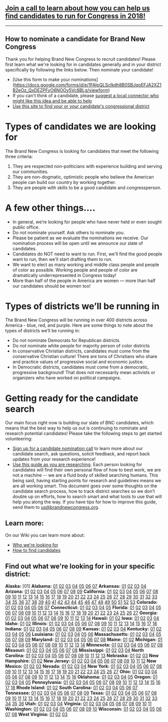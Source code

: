 ## [Join a call to learn about how you can help us find candidates to run for Congress in 2018!](/call)

------

## How to nominate a candidate for Brand New Congress
Thank you for helping Brand New Congress to recruit candidates! Please first learn what we're looking for in candidates generally and in your district specifically by following the links below. Then nominate your candidate! 
- [Use this form to make your nominations] (https://docs.google.com/forms/d/e/1FAIpQLSclkdh8B0SBJqoEFJA2XZ1B2eOz_QxDEZPFyO6NOOy5Vc6BLg/viewform)
- If you can't think of a candidate, please [suggest a local connector who might like this idea and be able to help](https://docs.google.com/forms/d/e/1FAIpQLSceYguZI_gngXf7dLOXN6xUkLRNsYfn0b2v-aDEvZKPH-j1dQ/viewform)
- [Use this site to find your or your candidate's congressional district](https://www.govtrack.us/congress/members)

# Types of candidates we are looking for

The Brand New Congress is looking for candidates that meet the following three criteria:
1. They are respected non-politicians with experience building and serving our communities.
2. They are non-dogmatic, optimistic people who believe the American people can build our country by working together.
3. They are people with skills to be a good candidate and congressperson.

# A few other things….
- In general, we’re looking for people who have never held or even sought public office.
- Do not nominate yourself. Ask others to nominate you.
- Please be patient as we evaluate the nominations we receive. Our nomination process will be open until we announce our slate of candidates. 
- Candidates do NOT need to want to run. First, we'll find the good people want to run, then we'll start drafting them to run.
- We want to elect as many working and middle class people and people of color as possible. Working people and people of color are dramatically underrepresented in Congress today!
- More than half of the people in America are women — more than half our candidates should be women too! 

# Types of districts we’ll be running in

The Brand New Congress will be running in over 400 districts across America - blue, red, and purple. Here are some things to note about the types of districts we’ll be running in:
- Do not nominate Democrats for Republican districts.
- Do not nominate white people for majority person of color districts 
- In conservative Christian districts, candidates must come from the conservative Christian culture! There are tons of Christians who share and practice values of progressive social and economic justice.  
- In Democratic districts, candidates must come from a democratic, progressive background! That does not necessarily mean activists or organizers who have worked on political campaigns. 

# Getting ready for the candidate search
Our main focus right now is building our slate of BNC candidates, which means that the best way to help us out is continuing to nominate and research potential candidates! Please take the following steps to get started volunteering:
- [Sign up for a candidate nomination call](/call) to learn more about our candidate search, ask questions, solicit feedback, and report back updates from your research experience!
- [Use this guide as you are researching](https://docs.google.com/document/d/1_Aob44aXGpc6OVOxzLNMSW-9_Hs7m5nghKYBGoeuUlE/edit?usp=sharing). Each person looking for candidates will find their own personal flow of how to best work, we are not a machine -- we are a fluid body of skilled searching humans. This being said, having starting points for research and guidelines means we are all working smart. This document goes over some thoughts on the candidate search process, how to track district searches so we don’t double up on efforts, how to search smart and what tools to use that will help you along the way. If you have tips for how to improve this guide, send them to us@brandnewcongress.org.

## Learn more:

On our Wiki you can learn more about:
- [Who we're looking for](https://wiki.brandnewcongress.org/index.php?title=General_BNC_Candidate_Criteria)
- [How to find candidates](https://wiki.brandnewcongress.org/index.php?title=How_to_Find_BNC_Candidates)

## Find out what we're looking for in your specific district:

**Alaska:** [01]  **Alabama:** [01](https://wiki.brandnewcongress.org/index.php?title=BNC_in_AL-01) [02](https://wiki.brandnewcongress.org/index.php?title=BNC_in_AL-02) [03](https://wiki.brandnewcongress.org/index.php?title=BNC_in_AL-03) [04](https://wiki.brandnewcongress.org/index.php?title=BNC_in_AL-04) [05](https://wiki.brandnewcongress.org/index.php?title=BNC_in_AL-05) [06](https://wiki.brandnewcongress.org/index.php?title=BNC_in_AL-06) [07](https://wiki.brandnewcongress.org/index.php?title=BNC_in_AL-07)  **Arkansas:**  [01](https://wiki.brandnewcongress.org/index.php?title=BNC_in_AR-01) [02](https://wiki.brandnewcongress.org/index.php?title=BNC_in_AR-02) [03](https://wiki.brandnewcongress.org/index.php?title=BNC_in_AR-03) [04](https://wiki.brandnewcongress.org/index.php?title=BNC_in_AR-04)  **Arizona:**  [01](https://wiki.brandnewcongress.org/index.php?title=BNC_in_AZ-01) [02](https://wiki.brandnewcongress.org/index.php?title=BNC_in_AZ-02) [03](https://wiki.brandnewcongress.org/index.php?title=BNC_in_AZ-03) [04](https://wiki.brandnewcongress.org/index.php?title=BNC_in_AZ-04) [05](https://wiki.brandnewcongress.org/index.php?title=BNC_in_AZ-05) [06](https://wiki.brandnewcongress.org/index.php?title=BNC_in_AZ-06) [07](https://wiki.brandnewcongress.org/index.php?title=BNC_in_AZ-07) [08](https://wiki.brandnewcongress.org/index.php?title=BNC_in_AZ-08) [09](https://wiki.brandnewcongress.org/index.php?title=BNC_in_AZ-09)  **California:**  [01](https://wiki.brandnewcongress.org/index.php?title=BNC_in_CA-01) [02](https://wiki.brandnewcongress.org/index.php?title=BNC_in_CA-02) [03](https://wiki.brandnewcongress.org/index.php?title=BNC_in_CA-03) [04](https://wiki.brandnewcongress.org/index.php?title=BNC_in_CA-04) [05](https://wiki.brandnewcongress.org/index.php?title=BNC_in_CA-05) [06](https://wiki.brandnewcongress.org/index.php?title=BNC_in_CA-06) [07](https://wiki.brandnewcongress.org/index.php?title=BNC_in_CA-07) [08](https://wiki.brandnewcongress.org/index.php?title=BNC_in_CA-08) [09](https://wiki.brandnewcongress.org/index.php?title=BNC_in_CA-09) [10](https://wiki.brandnewcongress.org/index.php?title=BNC_in_CA-10) [11](https://wiki.brandnewcongress.org/index.php?title=BNC_in_CA-11) [12](https://wiki.brandnewcongress.org/index.php?title=BNC_in_CA-12) [13](https://wiki.brandnewcongress.org/index.php?title=BNC_in_CA-13) [14](https://wiki.brandnewcongress.org/index.php?title=BNC_in_CA-14) [15](https://wiki.brandnewcongress.org/index.php?title=BNC_in_CA-15) [16](https://wiki.brandnewcongress.org/index.php?title=BNC_in_CA-16) [17](https://wiki.brandnewcongress.org/index.php?title=BNC_in_CA-17) [18](https://wiki.brandnewcongress.org/index.php?title=BNC_in_CA-18) [19](https://wiki.brandnewcongress.org/index.php?title=BNC_in_CA-19) [20](https://wiki.brandnewcongress.org/index.php?title=BNC_in_CA-20) [21](https://wiki.brandnewcongress.org/index.php?title=BNC_in_CA-21) [22](https://wiki.brandnewcongress.org/index.php?title=BNC_in_CA-22) [23](https://wiki.brandnewcongress.org/index.php?title=BNC_in_CA-23) [24](https://wiki.brandnewcongress.org/index.php?title=BNC_in_CA-24) [25](https://wiki.brandnewcongress.org/index.php?title=BNC_in_CA-25) [26](https://wiki.brandnewcongress.org/index.php?title=BNC_in_CA-26) [27](https://wiki.brandnewcongress.org/index.php?title=BNC_in_CA-27) [28](https://wiki.brandnewcongress.org/index.php?title=BNC_in_CA-28) [29](https://wiki.brandnewcongress.org/index.php?title=BNC_in_CA-29) [30](https://wiki.brandnewcongress.org/index.php?title=BNC_in_CA-30) [31](https://wiki.brandnewcongress.org/index.php?title=BNC_in_CA-31) [32](https://wiki.brandnewcongress.org/index.php?title=BNC_in_CA-32) [33](https://wiki.brandnewcongress.org/index.php?title=BNC_in_CA-33) [34](https://wiki.brandnewcongress.org/index.php?title=BNC_in_CA-34) [35](https://wiki.brandnewcongress.org/index.php?title=BNC_in_CA-35) [36](https://wiki.brandnewcongress.org/index.php?title=BNC_in_CA-36) [37](https://wiki.brandnewcongress.org/index.php?title=BNC_in_CA-37) [38](https://wiki.brandnewcongress.org/index.php?title=BNC_in_CA-38) [39](https://wiki.brandnewcongress.org/index.php?title=BNC_in_CA-39) [40](https://wiki.brandnewcongress.org/index.php?title=BNC_in_CA-40) [41](https://wiki.brandnewcongress.org/index.php?title=BNC_in_CA-41) [42](https://wiki.brandnewcongress.org/index.php?title=BNC_in_CA-42) [43](https://wiki.brandnewcongress.org/index.php?title=BNC_in_CA-43) [44](https://wiki.brandnewcongress.org/index.php?title=BNC_in_CA-44) [45](https://wiki.brandnewcongress.org/index.php?title=BNC_in_CA-45) [46](https://wiki.brandnewcongress.org/index.php?title=BNC_in_CA-46) [47](https://wiki.brandnewcongress.org/index.php?title=BNC_in_CA-47) [48](https://wiki.brandnewcongress.org/index.php?title=BNC_in_CA-48) [49](https://wiki.brandnewcongress.org/index.php?title=BNC_in_CA-49) [50](https://wiki.brandnewcongress.org/index.php?title=BNC_in_CA-50) [51](https://wiki.brandnewcongress.org/index.php?title=BNC_in_CA-51) [52](https://wiki.brandnewcongress.org/index.php?title=BNC_in_CA-52) [53](https://wiki.brandnewcongress.org/index.php?title=BNC_in_CA-53)  **Colorado:**  [01](https://wiki.brandnewcongress.org/index.php?title=BNC_in_CO-01) [02](https://wiki.brandnewcongress.org/index.php?title=BNC_in_CO-02) [03](https://wiki.brandnewcongress.org/index.php?title=BNC_in_CO-03) [04](https://wiki.brandnewcongress.org/index.php?title=BNC_in_CO-04) [05](https://wiki.brandnewcongress.org/index.php?title=BNC_in_CO-05) [06](https://wiki.brandnewcongress.org/index.php?title=BNC_in_CO-06) [07](https://wiki.brandnewcongress.org/index.php?title=BNC_in_CO-07)  **Connecticut:** [01](https://wiki.brandnewcongress.org/index.php?title=BNC_in_CT-01) [02](https://wiki.brandnewcongress.org/index.php?title=BNC_in_CT-02) [03](https://wiki.brandnewcongress.org/index.php?title=BNC_in_CT-03) [04](https://wiki.brandnewcongress.org/index.php?title=BNC_in_CT-04) [05](https://wiki.brandnewcongress.org/index.php?title=BNC_in_CT-05)  **Florida:** [01](https://wiki.brandnewcongress.org/index.php?title=BNC_in_FL-01) [02](https://wiki.brandnewcongress.org/index.php?title=BNC_in_FL-02) [03](https://wiki.brandnewcongress.org/index.php?title=BNC_in_FL-03) [04](https://wiki.brandnewcongress.org/index.php?title=BNC_in_FL-04) [05](https://wiki.brandnewcongress.org/index.php?title=BNC_in_FL-05) [06](https://wiki.brandnewcongress.org/index.php?title=BNC_in_FL-06) [07](https://wiki.brandnewcongress.org/index.php?title=BNC_in_FL-07) [08](https://wiki.brandnewcongress.org/index.php?title=BNC_in_FL-08) [09](https://wiki.brandnewcongress.org/index.php?title=BNC_in_FL-09) [10](https://wiki.brandnewcongress.org/index.php?title=BNC_in_FL-10) [11](https://wiki.brandnewcongress.org/index.php?title=BNC_in_FL-11) [12](https://wiki.brandnewcongress.org/index.php?title=BNC_in_FL-12) [13](https://wiki.brandnewcongress.org/index.php?title=BNC_in_FL-13) [14](https://wiki.brandnewcongress.org/index.php?title=BNC_in_FL-14) [15](https://wiki.brandnewcongress.org/index.php?title=BNC_in_FL-15) [16](https://wiki.brandnewcongress.org/index.php?title=BNC_in_FL-16) [17](https://wiki.brandnewcongress.org/index.php?title=BNC_in_FL-17) [18](https://wiki.brandnewcongress.org/index.php?title=BNC_in_FL-18) [19](https://wiki.brandnewcongress.org/index.php?title=BNC_in_FL-19) [20](https://wiki.brandnewcongress.org/index.php?title=BNC_in_FL-20) [21](https://wiki.brandnewcongress.org/index.php?title=BNC_in_FL-21) [22](https://wiki.brandnewcongress.org/index.php?title=BNC_in_FL-22) [23](https://wiki.brandnewcongress.org/index.php?title=BNC_in_FL-23) [24](https://wiki.brandnewcongress.org/index.php?title=BNC_in_FL-24) [25](https://wiki.brandnewcongress.org/index.php?title=BNC_in_FL-25) [26](https://wiki.brandnewcongress.org/index.php?title=BNC_in_FL-26) [27](https://wiki.brandnewcongress.org/index.php?title=BNC_in_FL-27)  **Georgia:** [01](https://wiki.brandnewcongress.org/index.php?title=BNC_in_GA-01) [02](https://wiki.brandnewcongress.org/index.php?title=BNC_in_GA-02) [03](https://wiki.brandnewcongress.org/index.php?title=BNC_in_GA-03) [04](https://wiki.brandnewcongress.org/index.php?title=BNC_in_GA-04) [05](https://wiki.brandnewcongress.org/index.php?title=BNC_in_GA-05) [06](https://wiki.brandnewcongress.org/index.php?title=BNC_in_GA-06) [07](https://wiki.brandnewcongress.org/index.php?title=BNC_in_GA-07) [08](https://wiki.brandnewcongress.org/index.php?title=BNC_in_GA-08) [09](https://wiki.brandnewcongress.org/index.php?title=BNC_in_GA-09) [10](https://wiki.brandnewcongress.org/index.php?title=BNC_in_GA-10) [11](https://wiki.brandnewcongress.org/index.php?title=BNC_in_GA-11) [12](https://wiki.brandnewcongress.org/index.php?title=BNC_in_GA-12) [13](https://wiki.brandnewcongress.org/index.php?title=BNC_in_GA-13) [14](https://wiki.brandnewcongress.org/index.php?title=BNC_in_GA-14)  **Hawaii:** [01](https://wiki.brandnewcongress.org/index.php?title=BNC_in_HI-01) [02](https://wiki.brandnewcongress.org/index.php?title=BNC_in_HI-02)  **Iowa:** [01](https://wiki.brandnewcongress.org/index.php?title=BNC_in_IA-01) [02](https://wiki.brandnewcongress.org/index.php?title=BNC_in_IA-02) [03](https://wiki.brandnewcongress.org/index.php?title=BNC_in_IA-03) [04](https://wiki.brandnewcongress.org/index.php?title=BNC_in_IA-04)  **Idaho:** [01](https://wiki.brandnewcongress.org/index.php?title=BNC_in_ID-01) [02](https://wiki.brandnewcongress.org/index.php?title=BNC_in_ID-02)  **Illinois:** [01](https://wiki.brandnewcongress.org/index.php?title=BNC_in_IL-01) [02](https://wiki.brandnewcongress.org/index.php?title=BNC_in_IL-02) [03](https://wiki.brandnewcongress.org/index.php?title=BNC_in_IL-03) [04](https://wiki.brandnewcongress.org/index.php?title=BNC_in_IL-04) [05](https://wiki.brandnewcongress.org/index.php?title=BNC_in_IL-05) [06](https://wiki.brandnewcongress.org/index.php?title=BNC_in_IL-06) [07](https://wiki.brandnewcongress.org/index.php?title=BNC_in_IL-07) [08](https://wiki.brandnewcongress.org/index.php?title=BNC_in_IL-08) [09](https://wiki.brandnewcongress.org/index.php?title=BNC_in_IL-09) [10](https://wiki.brandnewcongress.org/index.php?title=BNC_in_IL-10) [11](https://wiki.brandnewcongress.org/index.php?title=BNC_in_IL-11) [12](https://wiki.brandnewcongress.org/index.php?title=BNC_in_IL-12) [13](https://wiki.brandnewcongress.org/index.php?title=BNC_in_IL-13) [14](https://wiki.brandnewcongress.org/index.php?title=BNC_in_IL-14) [15](https://wiki.brandnewcongress.org/index.php?title=BNC_in_IL-15) [16](https://wiki.brandnewcongress.org/index.php?title=BNC_in_IL-16) [17](https://wiki.brandnewcongress.org/index.php?title=BNC_in_IL-17) [18](https://wiki.brandnewcongress.org/index.php?title=BNC_in_IL-18)  **Indiana:** [01](https://wiki.brandnewcongress.org/index.php?title=BNC_in_IN-01) [02](https://wiki.brandnewcongress.org/index.php?title=BNC_in_IN-02) [03](https://wiki.brandnewcongress.org/index.php?title=BNC_in_IN-03) [04](https://wiki.brandnewcongress.org/index.php?title=BNC_in_IN-04) [05](https://wiki.brandnewcongress.org/index.php?title=BNC_in_IN-05) [06](https://wiki.brandnewcongress.org/index.php?title=BNC_in_IN-06) [07](https://wiki.brandnewcongress.org/index.php?title=BNC_in_IN-07) [08](https://wiki.brandnewcongress.org/index.php?title=BNC_in_IN-08) [09](https://wiki.brandnewcongress.org/index.php?title=BNC_in_IN-09)  **Kansas:** [01](https://wiki.brandnewcongress.org/index.php?title=BNC_in_KS-01) [02](https://wiki.brandnewcongress.org/index.php?title=BNC_in_KS-02) [03](https://wiki.brandnewcongress.org/index.php?title=BNC_in_KS-03) [04](https://wiki.brandnewcongress.org/index.php?title=BNC_in_KS-04)  **Kentucky:** [01](https://wiki.brandnewcongress.org/index.php?title=BNC_in_KY-01) [02](https://wiki.brandnewcongress.org/index.php?title=BNC_in_KY-02) [03](https://wiki.brandnewcongress.org/index.php?title=BNC_in_KY-03) [04](https://wiki.brandnewcongress.org/index.php?title=BNC_in_KY-04) [05](https://wiki.brandnewcongress.org/index.php?title=BNC_in_KY-05) [06](https://wiki.brandnewcongress.org/index.php?title=BNC_in_KY-06)  **Louisiana:** [01](https://wiki.brandnewcongress.org/index.php?title=BNC_in_LA-01) [02](https://wiki.brandnewcongress.org/index.php?title=BNC_in_LA-02) [03](https://wiki.brandnewcongress.org/index.php?title=BNC_in_LA-03) [04](https://wiki.brandnewcongress.org/index.php?title=BNC_in_LA-04) [05](https://wiki.brandnewcongress.org/index.php?title=BNC_in_LA-05) [06](https://wiki.brandnewcongress.org/index.php?title=BNC_in_LA-06)  **Massachusetts:** [01](https://wiki.brandnewcongress.org/index.php?title=BNC_in_MA-01) [02](https://wiki.brandnewcongress.org/index.php?title=BNC_in_MA-02) [03](https://wiki.brandnewcongress.org/index.php?title=BNC_in_MA-03) [04](https://wiki.brandnewcongress.org/index.php?title=BNC_in_MA-04) [05](https://wiki.brandnewcongress.org/index.php?title=BNC_in_MA-05) [06](https://wiki.brandnewcongress.org/index.php?title=BNC_in_MA-06) [07](https://wiki.brandnewcongress.org/index.php?title=BNC_in_MA-07) [08](https://wiki.brandnewcongress.org/index.php?title=BNC_in_MA-08) [09](https://wiki.brandnewcongress.org/index.php?title=BNC_in_MA-09)  **Maryland:** [01](https://wiki.brandnewcongress.org/index.php?title=BNC_in_MD-01) [02](https://wiki.brandnewcongress.org/index.php?title=BNC_in_MD-02) [03](https://wiki.brandnewcongress.org/index.php?title=BNC_in_MD-03) [04](https://wiki.brandnewcongress.org/index.php?title=BNC_in_MD-04) [05](https://wiki.brandnewcongress.org/index.php?title=BNC_in_MD-05) [06](https://wiki.brandnewcongress.org/index.php?title=BNC_in_MD-06) [07](https://wiki.brandnewcongress.org/index.php?title=BNC_in_MD-07) [08](https://wiki.brandnewcongress.org/index.php?title=BNC_in_MD-08)  **Maine:** [01](https://wiki.brandnewcongress.org/index.php?title=BNC_in_ME-01) [02](https://wiki.brandnewcongress.org/index.php?title=BNC_in_ME-02)  **Michigan:** [01](https://wiki.brandnewcongress.org/index.php?title=BNC_in_MI-01) [02](https://wiki.brandnewcongress.org/index.php?title=BNC_in_MI-02) [03](https://wiki.brandnewcongress.org/index.php?title=BNC_in_MI-03) [04](https://wiki.brandnewcongress.org/index.php?title=BNC_in_MI-04) [05](https://wiki.brandnewcongress.org/index.php?title=BNC_in_MI-05) [06](https://wiki.brandnewcongress.org/index.php?title=BNC_in_MI-06) [07](https://wiki.brandnewcongress.org/index.php?title=BNC_in_MI-07) [08](https://wiki.brandnewcongress.org/index.php?title=BNC_in_MI-08) [09](https://wiki.brandnewcongress.org/index.php?title=BNC_in_MI-09) [10](https://wiki.brandnewcongress.org/index.php?title=BNC_in_MI-10) [11](https://wiki.brandnewcongress.org/index.php?title=BNC_in_MI-11) [12](https://wiki.brandnewcongress.org/index.php?title=BNC_in_MI-12) [13](https://wiki.brandnewcongress.org/index.php?title=BNC_in_MI-13) [14](https://wiki.brandnewcongress.org/index.php?title=BNC_in_MI-14)  **Minnesota:** [01](https://wiki.brandnewcongress.org/index.php?title=BNC_in_MN-01) [02](https://wiki.brandnewcongress.org/index.php?title=BNC_in_MN-02) [03](https://wiki.brandnewcongress.org/index.php?title=BNC_in_MN-03) [04](https://wiki.brandnewcongress.org/index.php?title=BNC_in_MN-04) [05](https://wiki.brandnewcongress.org/index.php?title=BNC_in_MN-05) [06](https://wiki.brandnewcongress.org/index.php?title=BNC_in_MN-06) [07](https://wiki.brandnewcongress.org/index.php?title=BNC_in_MN-07) [08](https://wiki.brandnewcongress.org/index.php?title=BNC_in_MN-08)  **Missouri:** [01](https://wiki.brandnewcongress.org/index.php?title=BNC_in_MO-01) [02](https://wiki.brandnewcongress.org/index.php?title=BNC_in_MO-02) [03](https://wiki.brandnewcongress.org/index.php?title=BNC_in_MO-03) [04](https://wiki.brandnewcongress.org/index.php?title=BNC_in_MO-04) [05](https://wiki.brandnewcongress.org/index.php?title=BNC_in_MO-05) [06](https://wiki.brandnewcongress.org/index.php?title=BNC_in_MO-06) [07](https://wiki.brandnewcongress.org/index.php?title=BNC_in_MO-07) [08](https://wiki.brandnewcongress.org/index.php?title=BNC_in_MO-08)  **Mississippi:** [01](https://wiki.brandnewcongress.org/index.php?title=BNC_in_MS-01) [02](https://wiki.brandnewcongress.org/index.php?title=BNC_in_MS-02) [03](https://wiki.brandnewcongress.org/index.php?title=BNC_in_MS-03) [04](https://wiki.brandnewcongress.org/index.php?title=BNC_in_MS-04)  **North Carolina:** [01](https://wiki.brandnewcongress.org/index.php?title=BNC_in_NC-01) [02](https://wiki.brandnewcongress.org/index.php?title=BNC_in_NC-02) [03](https://wiki.brandnewcongress.org/index.php?title=BNC_in_NC-03) [04](https://wiki.brandnewcongress.org/index.php?title=BNC_in_NC-04) [05](https://wiki.brandnewcongress.org/index.php?title=BNC_in_NC-05) [06](https://wiki.brandnewcongress.org/index.php?title=BNC_in_NC-06) [07](https://wiki.brandnewcongress.org/index.php?title=BNC_in_NC-07) [08](https://wiki.brandnewcongress.org/index.php?title=BNC_in_NC-08) [09](https://wiki.brandnewcongress.org/index.php?title=BNC_in_NC-09) [10](https://wiki.brandnewcongress.org/index.php?title=BNC_in_NC-10) [11](https://wiki.brandnewcongress.org/index.php?title=BNC_in_NC-11) [12](https://wiki.brandnewcongress.org/index.php?title=BNC_in_NC-12) [13](https://wiki.brandnewcongress.org/index.php?title=BNC_in_NC-13)  **Nebraska:** [01](https://wiki.brandnewcongress.org/index.php?title=BNC_in_NE-01) [02](https://wiki.brandnewcongress.org/index.php?title=BNC_in_NE-02) [03](https://wiki.brandnewcongress.org/index.php?title=BNC_in_NE-03)  **New Hampshire:** [01](https://wiki.brandnewcongress.org/index.php?title=BNC_in_NH-01) [02](https://wiki.brandnewcongress.org/index.php?title=BNC_in_NH-02)  **New Jersey:** [01](https://wiki.brandnewcongress.org/index.php?title=BNC_in_NJ-01) [02](https://wiki.brandnewcongress.org/index.php?title=BNC_in_NJ-02) [03](https://wiki.brandnewcongress.org/index.php?title=BNC_in_NJ-03) [04](https://wiki.brandnewcongress.org/index.php?title=BNC_in_NJ-04) [05](https://wiki.brandnewcongress.org/index.php?title=BNC_in_NJ-05) [06](https://wiki.brandnewcongress.org/index.php?title=BNC_in_NJ-06) [07](https://wiki.brandnewcongress.org/index.php?title=BNC_in_NJ-07) [08](https://wiki.brandnewcongress.org/index.php?title=BNC_in_NJ-08) [09](https://wiki.brandnewcongress.org/index.php?title=BNC_in_NJ-09) [10](https://wiki.brandnewcongress.org/index.php?title=BNC_in_NJ-10) [11](https://wiki.brandnewcongress.org/index.php?title=BNC_in_NJ-11) [12](https://wiki.brandnewcongress.org/index.php?title=BNC_in_NJ-12)  **New Mexico:** [01](https://wiki.brandnewcongress.org/index.php?title=BNC_in_NM-01) [02](https://wiki.brandnewcongress.org/index.php?title=BNC_in_NM-02) [03](https://wiki.brandnewcongress.org/index.php?title=BNC_in_NM-03)  **Nevada:** [01](https://wiki.brandnewcongress.org/index.php?title=BNC_in_NV-01) [02](https://wiki.brandnewcongress.org/index.php?title=BNC_in_NV-02) [03](https://wiki.brandnewcongress.org/index.php?title=BNC_in_NV-03) [04](https://wiki.brandnewcongress.org/index.php?title=BNC_in_NV-04)  **New York:** [01](https://wiki.brandnewcongress.org/index.php?title=BNC_in_NY-01) [02](https://wiki.brandnewcongress.org/index.php?title=BNC_in_NY-02) [03](https://wiki.brandnewcongress.org/index.php?title=BNC_in_NY-03) [04](https://wiki.brandnewcongress.org/index.php?title=BNC_in_NY-04) [05](https://wiki.brandnewcongress.org/index.php?title=BNC_in_NY-05) [06](https://wiki.brandnewcongress.org/index.php?title=BNC_in_NY-06) [07](https://wiki.brandnewcongress.org/index.php?title=BNC_in_NY-07) [08](https://wiki.brandnewcongress.org/index.php?title=BNC_in_NY-08) [09](https://wiki.brandnewcongress.org/index.php?title=BNC_in_NY-09) [10](https://wiki.brandnewcongress.org/index.php?title=BNC_in_NY-10) [11](https://wiki.brandnewcongress.org/index.php?title=BNC_in_NY-11) [12](https://wiki.brandnewcongress.org/index.php?title=BNC_in_NY-12) [13](https://wiki.brandnewcongress.org/index.php?title=BNC_in_NY-13) [14](https://wiki.brandnewcongress.org/index.php?title=BNC_in_NY-14) [15](https://wiki.brandnewcongress.org/index.php?title=BNC_in_NY-15) [16](https://wiki.brandnewcongress.org/index.php?title=BNC_in_NY-16) [17](https://wiki.brandnewcongress.org/index.php?title=BNC_in_NY-17) [18](https://wiki.brandnewcongress.org/index.php?title=BNC_in_NY-18) [19](https://wiki.brandnewcongress.org/index.php?title=BNC_in_NY-19) [20](https://wiki.brandnewcongress.org/index.php?title=BNC_in_NY-20) [21](https://wiki.brandnewcongress.org/index.php?title=BNC_in_NY-21) [22](https://wiki.brandnewcongress.org/index.php?title=BNC_in_NY-22) [23](https://wiki.brandnewcongress.org/index.php?title=BNC_in_NY-23) [24](https://wiki.brandnewcongress.org/index.php?title=BNC_in_NY-24) [25](https://wiki.brandnewcongress.org/index.php?title=BNC_in_NY-25) [26](https://wiki.brandnewcongress.org/index.php?title=BNC_in_NY-26) [27](https://wiki.brandnewcongress.org/index.php?title=BNC_in_NY-27)  **Ohio:** [01](https://wiki.brandnewcongress.org/index.php?title=BNC_in_OH-01) [02](https://wiki.brandnewcongress.org/index.php?title=BNC_in_OH-02) [03](https://wiki.brandnewcongress.org/index.php?title=BNC_in_OH-03) [04](https://wiki.brandnewcongress.org/index.php?title=BNC_in_OH-04) [05](https://wiki.brandnewcongress.org/index.php?title=BNC_in_OH-05) [06](https://wiki.brandnewcongress.org/index.php?title=BNC_in_OH-06) [07](https://wiki.brandnewcongress.org/index.php?title=BNC_in_OH-07) [08](https://wiki.brandnewcongress.org/index.php?title=BNC_in_OH-08) [09](https://wiki.brandnewcongress.org/index.php?title=BNC_in_OH-09) [10](https://wiki.brandnewcongress.org/index.php?title=BNC_in_OH-10) [11](https://wiki.brandnewcongress.org/index.php?title=BNC_in_OH-11) [12](https://wiki.brandnewcongress.org/index.php?title=BNC_in_OH-12) [13](https://wiki.brandnewcongress.org/index.php?title=BNC_in_OH-13) [14](https://wiki.brandnewcongress.org/index.php?title=BNC_in_OH-14) [15](https://wiki.brandnewcongress.org/index.php?title=BNC_in_OH-15) [16](https://wiki.brandnewcongress.org/index.php?title=BNC_in_OH-16)  **Oklahoma:** [01](https://wiki.brandnewcongress.org/index.php?title=BNC_in_OK-01) [02](https://wiki.brandnewcongress.org/index.php?title=BNC_in_OK-02) [03](https://wiki.brandnewcongress.org/index.php?title=BNC_in_OK-03) [04](https://wiki.brandnewcongress.org/index.php?title=BNC_in_OK-04) [05](https://wiki.brandnewcongress.org/index.php?title=BNC_in_OK-05)  **Oregon:** [01](https://wiki.brandnewcongress.org/index.php?title=BNC_in_OR-01) [02](https://wiki.brandnewcongress.org/index.php?title=BNC_in_OR-02) [03](https://wiki.brandnewcongress.org/index.php?title=BNC_in_OR-03) [04](https://wiki.brandnewcongress.org/index.php?title=BNC_in_OR-04) [05](https://wiki.brandnewcongress.org/index.php?title=BNC_in_OR-05)  **Pennsylvania:** [01](https://wiki.brandnewcongress.org/index.php?title=BNC_in_PA-01) [02](https://wiki.brandnewcongress.org/index.php?title=BNC_in_PA-02) [03](https://wiki.brandnewcongress.org/index.php?title=BNC_in_PA-03) [04](https://wiki.brandnewcongress.org/index.php?title=BNC_in_PA-04) [05](https://wiki.brandnewcongress.org/index.php?title=BNC_in_PA-05) [06](https://wiki.brandnewcongress.org/index.php?title=BNC_in_PA-06) [07](https://wiki.brandnewcongress.org/index.php?title=BNC_in_PA-07) [08](https://wiki.brandnewcongress.org/index.php?title=BNC_in_PA-08) [09](https://wiki.brandnewcongress.org/index.php?title=BNC_in_PA-09) [10](https://wiki.brandnewcongress.org/index.php?title=BNC_in_PA-10) [11](https://wiki.brandnewcongress.org/index.php?title=BNC_in_PA-11) [12](https://wiki.brandnewcongress.org/index.php?title=BNC_in_PA-12) [13](https://wiki.brandnewcongress.org/index.php?title=BNC_in_PA-13) [14](https://wiki.brandnewcongress.org/index.php?title=BNC_in_PA-14) [15](https://wiki.brandnewcongress.org/index.php?title=BNC_in_PA-15) [16](https://wiki.brandnewcongress.org/index.php?title=BNC_in_PA-16) [17](https://wiki.brandnewcongress.org/index.php?title=BNC_in_PA-17) [18](https://wiki.brandnewcongress.org/index.php?title=BNC_in_PA-18)  **Rhode Island:** [01](https://wiki.brandnewcongress.org/index.php?title=BNC_in_RI-01) [02](https://wiki.brandnewcongress.org/index.php?title=BNC_in_RI-02)  **South Carolina:** [01](https://wiki.brandnewcongress.org/index.php?title=BNC_in_SC-01) [02](https://wiki.brandnewcongress.org/index.php?title=BNC_in_SC-02) [03](https://wiki.brandnewcongress.org/index.php?title=BNC_in_SC-03) [04](https://wiki.brandnewcongress.org/index.php?title=BNC_in_SC-04) [05](https://wiki.brandnewcongress.org/index.php?title=BNC_in_SC-05) [06](https://wiki.brandnewcongress.org/index.php?title=BNC_in_SC-06) [07](https://wiki.brandnewcongress.org/index.php?title=BNC_in_SC-07)  **Tennessee:** [01](https://wiki.brandnewcongress.org/index.php?title=BNC_in_TN-01) [02](https://wiki.brandnewcongress.org/index.php?title=BNC_in_TN-02) [03](https://wiki.brandnewcongress.org/index.php?title=BNC_in_TN-03) [04](https://wiki.brandnewcongress.org/index.php?title=BNC_in_TN-04) [05](https://wiki.brandnewcongress.org/index.php?title=BNC_in_TN-05) [06](https://wiki.brandnewcongress.org/index.php?title=BNC_in_TN-06) [07](https://wiki.brandnewcongress.org/index.php?title=BNC_in_TN-07) [08](https://wiki.brandnewcongress.org/index.php?title=BNC_in_TN-08) [09](https://wiki.brandnewcongress.org/index.php?title=BNC_in_TN-09)  **Texas:** [01](https://wiki.brandnewcongress.org/index.php?title=BNC_in_TX-01) [02](https://wiki.brandnewcongress.org/index.php?title=BNC_in_TX-02) [03](https://wiki.brandnewcongress.org/index.php?title=BNC_in_TX-03) [04](https://wiki.brandnewcongress.org/index.php?title=BNC_in_TX-04) [05](https://wiki.brandnewcongress.org/index.php?title=BNC_in_TX-05) [06](https://wiki.brandnewcongress.org/index.php?title=BNC_in_TX-06) [07](https://wiki.brandnewcongress.org/index.php?title=BNC_in_TX-07) [08](https://wiki.brandnewcongress.org/index.php?title=BNC_in_TX-08) [09](https://wiki.brandnewcongress.org/index.php?title=BNC_in_TX-09) [10](https://wiki.brandnewcongress.org/index.php?title=BNC_in_TX-10) [11](https://wiki.brandnewcongress.org/index.php?title=BNC_in_TX-11) [12](https://wiki.brandnewcongress.org/index.php?title=BNC_in_TX-12) [13](https://wiki.brandnewcongress.org/index.php?title=BNC_in_TX-13) [14](https://wiki.brandnewcongress.org/index.php?title=BNC_in_TX-14) [15](https://wiki.brandnewcongress.org/index.php?title=BNC_in_TX-15) [16](https://wiki.brandnewcongress.org/index.php?title=BNC_in_TX-16) [17](https://wiki.brandnewcongress.org/index.php?title=BNC_in_TX-17) [18](https://wiki.brandnewcongress.org/index.php?title=BNC_in_TX-18) [19](https://wiki.brandnewcongress.org/index.php?title=BNC_in_TX-19) [20](https://wiki.brandnewcongress.org/index.php?title=BNC_in_TX-20) [21](https://wiki.brandnewcongress.org/index.php?title=BNC_in_TX-21) [22](https://wiki.brandnewcongress.org/index.php?title=BNC_in_TX-22) [23](https://wiki.brandnewcongress.org/index.php?title=BNC_in_TX-23) [24](https://wiki.brandnewcongress.org/index.php?title=BNC_in_TX-24) [25](https://wiki.brandnewcongress.org/index.php?title=BNC_in_TX-25) [26](https://wiki.brandnewcongress.org/index.php?title=BNC_in_TX-26) [27](https://wiki.brandnewcongress.org/index.php?title=BNC_in_TX-27) [28](https://wiki.brandnewcongress.org/index.php?title=BNC_in_TX-28) [29](https://wiki.brandnewcongress.org/index.php?title=BNC_in_TX-29) [30](https://wiki.brandnewcongress.org/index.php?title=BNC_in_TX-30) [31](https://wiki.brandnewcongress.org/index.php?title=BNC_in_TX-31) [32](https://wiki.brandnewcongress.org/index.php?title=BNC_in_TX-32) [33](https://wiki.brandnewcongress.org/index.php?title=BNC_in_TX-33) [34](https://wiki.brandnewcongress.org/index.php?title=BNC_in_TX-34) [35](https://wiki.brandnewcongress.org/index.php?title=BNC_in_TX-35) [36](https://wiki.brandnewcongress.org/index.php?title=BNC_in_TX-36)  **Utah:** [01](https://wiki.brandnewcongress.org/index.php?title=BNC_in_UT-01) [02](https://wiki.brandnewcongress.org/index.php?title=BNC_in_UT-02) [03](https://wiki.brandnewcongress.org/index.php?title=BNC_in_UT-03) [04](https://wiki.brandnewcongress.org/index.php?title=BNC_in_UT-04)  **Virginia:** [01](https://wiki.brandnewcongress.org/index.php?title=BNC_in_VA-01) [02](https://wiki.brandnewcongress.org/index.php?title=BNC_in_VA-02) [03](https://wiki.brandnewcongress.org/index.php?title=BNC_in_VA-03) [04](https://wiki.brandnewcongress.org/index.php?title=BNC_in_VA-04) [05](https://wiki.brandnewcongress.org/index.php?title=BNC_in_VA-05) [06](https://wiki.brandnewcongress.org/index.php?title=BNC_in_VA-06) [07](https://wiki.brandnewcongress.org/index.php?title=BNC_in_VA-07) [08](https://wiki.brandnewcongress.org/index.php?title=BNC_in_VA-08) [09](https://wiki.brandnewcongress.org/index.php?title=BNC_in_VA-09) [10](https://wiki.brandnewcongress.org/index.php?title=BNC_in_VA-10) [11](https://wiki.brandnewcongress.org/index.php?title=BNC_in_VA-11)  **Washington:** [01](https://wiki.brandnewcongress.org/index.php?title=BNC_in_WA-01) [02](https://wiki.brandnewcongress.org/index.php?title=BNC_in_WA-02) [03](https://wiki.brandnewcongress.org/index.php?title=BNC_in_WA-03) [04](https://wiki.brandnewcongress.org/index.php?title=BNC_in_WA-04) [05](https://wiki.brandnewcongress.org/index.php?title=BNC_in_WA-05) [06](https://wiki.brandnewcongress.org/index.php?title=BNC_in_WA-06) [07](https://wiki.brandnewcongress.org/index.php?title=BNC_in_WA-07) [08](https://wiki.brandnewcongress.org/index.php?title=BNC_in_WA-08) [09](https://wiki.brandnewcongress.org/index.php?title=BNC_in_WA-09) [10](https://wiki.brandnewcongress.org/index.php?title=BNC_in_WA-10)  **Wisconsin:** [01](https://wiki.brandnewcongress.org/index.php?title=BNC_in_WI-01) [02](https://wiki.brandnewcongress.org/index.php?title=BNC_in_WI-02) [03](https://wiki.brandnewcongress.org/index.php?title=BNC_in_WI-03) [04](https://wiki.brandnewcongress.org/index.php?title=BNC_in_WI-04) [05](https://wiki.brandnewcongress.org/index.php?title=BNC_in_WI-05) [06](https://wiki.brandnewcongress.org/index.php?title=BNC_in_WI-06) [07](https://wiki.brandnewcongress.org/index.php?title=BNC_in_WI-07) [08](https://wiki.brandnewcongress.org/index.php?title=BNC_in_WI-08)  **West Virginia:** [01](https://wiki.brandnewcongress.org/index.php?title=BNC_in_WV-01) [02](https://wiki.brandnewcongress.org/index.php?title=BNC_in_WV-02) [03](https://wiki.brandnewcongress.org/index.php?title=BNC_in_WV-03)
